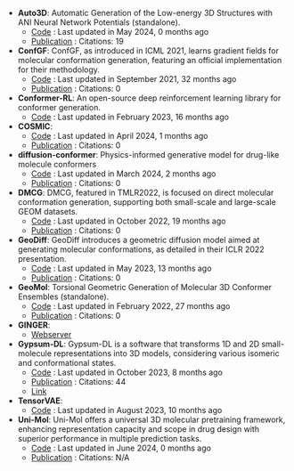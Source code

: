 - **Auto3D**: Automatic Generation of the Low-energy 3D Structures with ANI Neural Network Potentials (standalone).
	- [Code](https://github.com/isayevlab/Auto3D_pkg) : Last updated in May 2024, 0 months ago
	- [Publication](https://doi.org/10.1021/acs.jcim.2c00817) : Citations: 19
- **ConfGF**: ConfGF, as introduced in ICML 2021, learns gradient fields for molecular conformation generation, featuring an official implementation for their methodology.
	- [Code](https://github.com/DeepGraphLearning/ConfGF) : Last updated in September 2021, 32 months ago
	- [Publication](https://doi.org/10.48550/arXiv.2105.03902) : Citations: 0
- **Conformer-RL**: An open-source deep reinforcement learning library for conformer generation.
	- [Code](https://github.com/ZimmermanGroup/conformer-rl) : Last updated in February 2023, 16 months ago
- **COSMIC**: 
	- [Code](https://github.com/insilicomedicine/COSMIC) : Last updated in April 2024, 1 months ago
	- [Publication](https://doi.org/10.1021/acs.jcim.3c00989) : Citations: 0
- **diffusion-conformer**: Physics-informed generative model for drug-like molecule conformers
	- [Code](https://github.com/nobiastx/diffusion-conformer) : Last updated in March 2024, 2 months ago
	- [Publication](https://pubs.acs.org/doi/10.1021/acs.jcim.3c01816) : Citations: 0
- **DMCG**: DMCG, featured in TMLR2022, is focused on direct molecular conformation generation, supporting both small-scale and large-scale GEOM datasets.
	- [Code](https://github.com/DirectMolecularConfGen/DMCG) : Last updated in October 2022, 19 months ago
	- [Publication](https://doi.org/10.48550/arXiv.2202.01356) : Citations: 0
- **GeoDiff**: GeoDiff introduces a geometric diffusion model aimed at generating molecular conformations, as detailed in their ICLR 2022 presentation.
	- [Code](https://github.com/MinkaiXu/GeoDiff) : Last updated in May 2023, 13 months ago
	- [Publication](https://doi.org/10.48550/arXiv.2203.02923) : Citations: 0
- **GeoMol**: Torsional Geometric Generation of Molecular 3D Conformer Ensembles (standalone).
	- [Code](https://github.com/PattanaikL/GeoMol) : Last updated in February 2022, 27 months ago
	- [Publication](https://doi.org/10.48550/arXiv.2106.07802) : Citations: 0
- **GINGER**: 
	- [Webserver](https://www.molsoft.com/gingerdemo.html)
- **Gypsum-DL**: Gypsum-DL is a software that transforms 1D and 2D small-molecule representations into 3D models, considering various isomeric and conformational states.
	- [Code](https://github.com/durrantlab/gypsum_dl/) : Last updated in October 2023, 8 months ago
	- [Publication](https://doi.org/10.1186/s13321-019-0358-3) : Citations: 44
	- [Link](https://durrantlab.pitt.edu/gypsum-dl/)
- **TensorVAE**: 
	- [Code](https://github.com/yuh8/TensorVAE) : Last updated in August 2023, 10 months ago
- **Uni-Mol**: Uni-Mol offers a universal 3D molecular pretraining framework, enhancing representation capacity and scope in drug design with superior performance in multiple prediction tasks.
	- [Code](https://github.com/dptech-corp/Uni-Mol) : Last updated in June 2024, 0 months ago
	- [Publication](https://openreview.net/forum?id=6K2RM6wVqKu) : Citations: N/A
